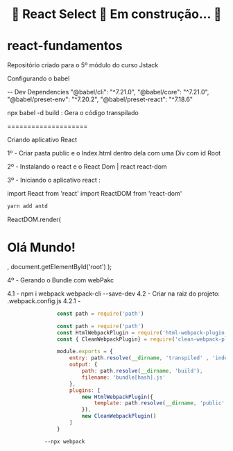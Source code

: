 <h1 align="center"> 
	🚧  React Select 🚀 Em construção...  🚧
</h1>


# react-fundamentos
Repositório criado para o 5º módulo do curso Jstack


Configurando o babel 

-- Dev Dependencies
  "@babel/cli": "^7.21.0",
    "@babel/core": "^7.21.0",
    "@babel/preset-env": "^7.20.2",
    "@babel/preset-react": "^7.18.6"

npx babel -d build : Gera o código transpilado

====================

Criando aplicativo React

1º - Criar pasta public e o Index.html dentro dela com uma Div com id Root

2º - Instalando o react e o React Dom | react react-dom

3º - Iniciando o aplicativo react :

import React from 'react'
import ReactDOM  from 'react-dom'
```bash
yarn add antd
```

ReactDOM.render(
    <h1 id="title">Olá Mundo!</h1>,
    document.getElementById('root')
);

4º -  Gerando o Bundle com webPakc

  4.1 - npm i webpack webpack-cli --save-dev
  4.2 - Criar na raiz do projeto: .webpack.config.js 
        4.2.1 -
```javascript
                const path = require('path')

                const path = require('path')
                const HtmlWebpackPlugin = require('html-webpack-plugin')
                const { CleanWebpackPlugin} = require('clean-webpack-plugin')

                module.exports = {
                    entry: path.resolve(__dirname, 'transpiled' , 'index.js'),
                    output: {
                        path: path.resolve(__dirname, 'build'),
                        filename: 'bundle[hash].js'
                    },
                    plugins: [
                        new HtmlWebpackPlugin({
                            template: path.resolve(__dirname, 'public' , 'index.html')
                        }),
                        new CleanWebpackPlugin()
                    ]
                }
```
                --npx webpack